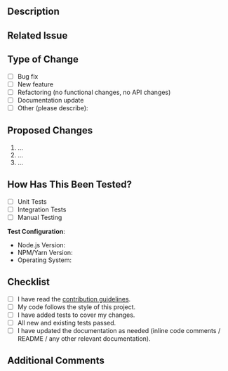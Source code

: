 ## Description

<!-- Provide a short summary explaining the purpose of this pull request. -->


## Related Issue

<!-- If this pull request fixes or is related to an existing issue, link to it here. -->
<!-- For example: "Closes #123" or "Fixes #123" -->


## Type of Change

<!-- Mark with an x all the checkboxes that apply (like [x]). -->

- [ ] Bug fix
- [ ] New feature
- [ ] Refactoring (no functional changes, no API changes)
- [ ] Documentation update
- [ ] Other (please describe):

## Proposed Changes

<!--
Provide additional details regarding the changes made.
For example, list out key points you implemented or refactored.
-->

1. ...
2. ...
3. ...

## How Has This Been Tested?

<!--
Describe the tests you ran to ensure the code works as expected.
Include instructions so we can reproduce your tests.
-->

- [ ] Unit Tests
- [ ] Integration Tests
- [ ] Manual Testing

**Test Configuration**:
- Node.js Version:
- NPM/Yarn Version:
- Operating System:

## Checklist

- [ ] I have read the [contribution guidelines](../CONTRIBUTING.md).
- [ ] My code follows the style of this project.
- [ ] I have added tests to cover my changes.
- [ ] All new and existing tests passed.
- [ ] I have updated the documentation as needed (inline code comments / README / any other relevant documentation).

## Additional Comments

<!--
Add any other context or screenshots about the pull request here.
-->
